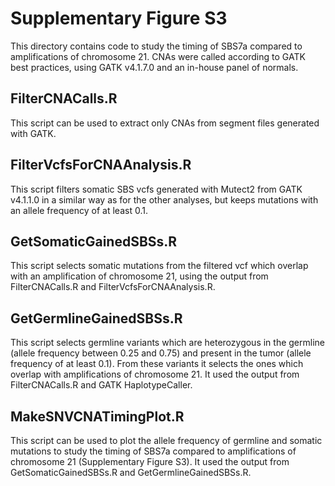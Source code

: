 # Supplementary Figure S3
This directory contains code to study the timing of SBS7a compared to amplifications of chromosome 21. CNAs were called according to GATK best practices, using GATK v4.1.7.0 and an in-house panel of normals.

## FilterCNACalls.R
This script can be used to extract only CNAs from segment files generated with GATK.

## FilterVcfsForCNAAnalysis.R
This script filters somatic SBS vcfs generated with Mutect2 from GATK v4.1.1.0 in a similar way as for the other analyses, but keeps mutations with an allele frequency of at least 0.1.

## GetSomaticGainedSBSs.R
This script selects somatic mutations from the filtered vcf which overlap with an amplification of chromosome 21, using the output from FilterCNACalls.R and FilterVcfsForCNAAnalysis.R.

## GetGermlineGainedSBSs.R
This script selects germline variants which are heterozygous in the germline (allele frequency between 0.25 and 0.75) and present in the tumor (allele frequency of at least 0.1). From these variants it selects the ones which overlap with amplifications of chromosome 21. It used the output from FilterCNACalls.R and GATK HaplotypeCaller.

## MakeSNVCNATimingPlot.R
This script can be used to plot the allele frequency of germline and somatic mutations to study the timing of SBS7a compared to amplifications of chromosome 21 (Supplementary Figure S3). It used the output from GetSomaticGainedSBSs.R and GetGermlineGainedSBSs.R.
